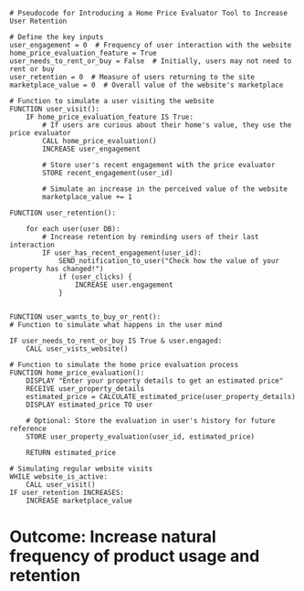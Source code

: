     # Pseudocode for Introducing a Home Price Evaluator Tool to Increase User Retention
    
    # Define the key inputs
    user_engagement = 0  # Frequency of user interaction with the website
    home_price_evaluation_feature = True
    user_needs_to_rent_or_buy = False  # Initially, users may not need to rent or buy
    user_retention = 0  # Measure of users returning to the site
    marketplace_value = 0  # Overall value of the website's marketplace

    # Function to simulate a user visiting the website
    FUNCTION user_visit():
        IF home_price_evaluation_feature IS True:
            # If users are curious about their home's value, they use the price evaluator
            CALL home_price_evaluation()
            INCREASE user_engagement
            
            # Store user's recent engagement with the price evaluator
            STORE recent_engagement(user_id)
            
            # Simulate an increase in the perceived value of the website
            marketplace_value += 1

    FUNCTION user_retention():

        for each user(user DB):
            # Increase retention by reminding users of their last interaction
            IF user_has_recent_engagement(user_id):
                SEND_notification_to_user("Check how the value of your property has changed!")
                if (user_clicks) {
                    INCREASE user.engagement
                }


    FUNCTION user_wants_to_buy_or_rent():
    # Function to simulate what happens in the user mind

    IF user_needs_to_rent_or_buy IS True & user.engaged:
        CALL user_vists_website()  
    
    # Function to simulate the home price evaluation process
    FUNCTION home_price_evaluation():
        DISPLAY "Enter your property details to get an estimated price"
        RECEIVE user_property_details
        estimated_price = CALCULATE_estimated_price(user_property_details)
        DISPLAY estimated_price TO user
        
        # Optional: Store the evaluation in user's history for future reference
        STORE user_property_evaluation(user_id, estimated_price)
        
        RETURN estimated_price

    # Simulating regular website visits
    WHILE website_is_active:
        CALL user_visit()
    IF user_retention INCREASES:
        INCREASE marketplace_value

# Outcome: Increase natural frequency of product usage and retention
